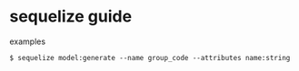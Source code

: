 # sequelize guide

examples

```shell script
$ sequelize model:generate --name group_code --attributes name:string
```
